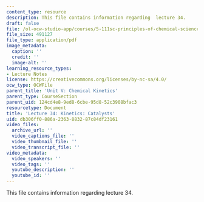 ```yaml
---
content_type: resource
description: This file contains information regarding  lecture 34.
draft: false
file: /ol-ocw-studio-app/courses/5-111sc-principles-of-chemical-science-fall-2014/db306ff0886a2363883287c84df23161_MIT5_111F14_Lecture34.pdf
file_size: 491127
file_type: application/pdf
image_metadata:
  caption: ''
  credit: ''
  image-alt: ''
learning_resource_types:
- Lecture Notes
license: https://creativecommons.org/licenses/by-nc-sa/4.0/
ocw_type: OCWFile
parent_title: 'Unit V: Chemical Kinetics'
parent_type: CourseSection
parent_uid: 124cd4e8-9ed8-6cbe-95d8-52c3908bfac3
resourcetype: Document
title: 'Lecture 34: Kinetics: Catalysts'
uid: db306ff0-886a-2363-8832-87c84df23161
video_files:
  archive_url: ''
  video_captions_file: ''
  video_thumbnail_file: ''
  video_transcript_file: ''
video_metadata:
  video_speakers: ''
  video_tags: ''
  youtube_description: ''
  youtube_id: ''
---
```

This file contains information regarding  lecture 34.